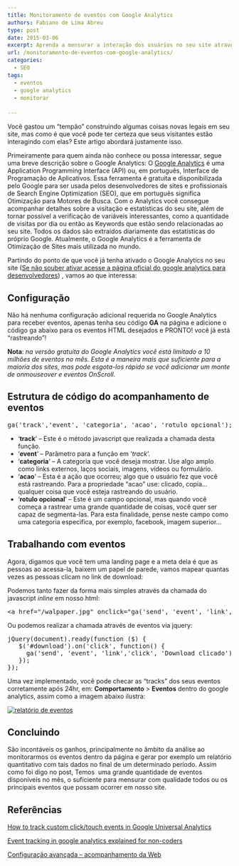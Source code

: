 ```yaml
---
title: Monitoramento de eventos com Google Analytics
authors: Fabiano de Lima Abreu
type: post
date: 2015-03-06
excerpt: Aprenda a mensurar a interação dos usuários no seu site através do Google Analytics.
url: /monitoramento-de-eventos-com-google-analytics/
categories:
  - SEO
tags:
  - eventos
  - google analytics
  - monitorar

---
```

Você gastou um &#8220;tempão&#8221; construindo algumas coisas novas legais em seu site, mas como é que você pode ter certeza que seus visitantes estão interagindo com elas? Este artigo abordará justamente isso.

Primeiramente para quem ainda não conhece ou possa interessar, segue uma breve descrição sobre o Google Analytics: O [Google Analytics][1] é uma Application Programming Interface (API) ou, em português, Interface de Programação de Aplicativos. Essa ferramenta é gratuita e disponibilizada pelo Google para ser usada pelos desenvolvedores de sites e profissionais de Search Engine Optimization (SEO), que em português significa Otimização para Motores de Busca. Com o Analytics você consegue acompanhar detalhes sobre a visitação e estatísticas do seu site, além de tornar possível a verificação de variáveis interessantes, como a quantidade de visitas por dia ou então as Keywords que estão sendo relacionadas ao seu site. Todos os dados são extraídos diariamente das estatísticas do próprio Google. Atualmente, o Google Analytics é a ferramenta de Otimização de Sites mais utilizada no mundo.

Partindo do ponto de que você já tenha ativado o Google Analytics no seu site (<a href="https://developers.google.com/analytics/devguides/collection/analyticsjs/advanced?hl=pt-br" target="_blank">Se não souber ativar acesse a página oficial do google analytics para desenvolvedores</a>) , vamos ao que interessa:

## Configuração

Não há nenhuma configuração adicional requerida no Google Analytics para receber eventos, apenas tenha seu código **GA** na página e adicione o código ga abaixo para os eventos HTML desejados e PRONTO! você já está &#8220;rastreando&#8221;!

**Nota**: _na versão gratuita do Google Analytics você está limitado a 10 milhões de eventos no mês. Esta é a maneira mais que suficiente para a maioria dos sites, mas pode esgota-los rápido se você adicionar um monte de onmouseover e eventos OnScroll._

## Estrutura de código do acompanhamento de eventos

<pre>ga('track','event', 'categoria', 'acao', 'rotulo opcional');</pre>

  * &#8216;**track**&#8216; &#8211; Este é o método javascript que realizada a chamada desta função.
  * &#8216;**event**&#8216; &#8211; Parâmetro para a função em &#8216;_track_&#8216;.
  * &#8216;**categoria**&#8216; &#8211; A categoria que você deseja mostrar. Use algo amplo como links externos, laços sociais, imagens, vídeos ou formulário.
  * &#8216;**acao**&#8216; &#8211; Esta é a ação que ocorreu; algo que o usuário fez que você está rastreando. Para a propriedade &#8220;acao&#8221; use: clicado, copia&#8230; qualquer coisa que você esteja rastreando do usuário.
  * ‘**rotulo opcional**’ – Este é um campo opcional, mas quando você começa a rastrear uma grande quantidade de coisas, você quer ser capaz de segmenta-las. Para esta finalidade, pense neste campo como uma categoria especifica, por exemplo, facebook, imagem superior&#8230;

## Trabalhando com eventos

Agora, digamos que você tem uma landing page e a meta dela é que as pessoas ao acessa-la, baixem um papel de parede, vamos mapear quantas vezes as pessoas clicam no link de download:

Podemos tanto fazer da forma mais simples através da chamada do javascript _inline_ em nosso html:

<pre>&lt;a href="/walpaper.jpg" onclick="ga('send', 'event', 'link','click', 'Download clicado');" id="download"&gt;Download&lt;/a&gt;</pre>

Ou podemos realizar a chamada através de eventos via jquery:

<pre>jQuery(document).ready(function ($) {
   $('#download').on('click', function() {
     ga('send', 'event', 'link','click', 'Download clicado');
   });
});</pre>

Uma vez implementado, você pode checar as &#8220;tracks&#8221; dos seus eventos corretamente após 24hr, em: **Comportamento** > **Eventos** dentro do google analytics, assim como a imagem abaixo ilustra:

[<img class="alignleft wp-image-47502 size-full" src="https://raw.githubusercontent.com/diegoeis/tableless-static-images/master/2015/03/custom-event1-658x415.jpg" alt="relatório de eventos" width="658" height="415" srcset="uploads/2015/03/custom-event1-658x415.jpg 658w, uploads/2015/03/custom-event1-658x415-220x139.jpg 220w, uploads/2015/03/custom-event1-658x415-400x252.jpg 400w" sizes="(max-width: 658px) 100vw, 658px" />][2]

## 

## 

## 

## 

## 

## 

## 

## 

## Concluindo

São incontáveis os ganhos, principalmente no âmbito da análise ao monitorarmos os eventos dentro da página e gerar por exemplo um relatório quantitativo com tais dados no final de um determinado período. Assim como foi digo no post, Temos  uma grande quantidade de eventos disponíveis no mês, o suficiente para mensurar com qualidade todos ou os principais eventos que possam ocorrer em nosso site.

## Referências

<a title="How to track custom click/touch events in Google Universal Analytics" href="http://www.creare.co.uk/track-custom-events-universal-ga" target="_blank">How to track custom click/touch events in Google Universal Analytics</a>
  
<a title="Event tracking in google analytics explained for non-coders" href="http://www.seerinteractive.com/blog/event-tracking-explained/" target="_blank">Event tracking in google analytics explained for non-coders</a>
  
<a title="Configuração avançada - acompanhamento da Web " href="https://developers.google.com/analytics/devguides/collection/analyticsjs/advanced?hl=pt-br" target="_blank">Configuração avançada &#8211; acompanhamento da Web </a>

 [1]: http://google.com/analytics
 [2]: https://raw.githubusercontent.com/diegoeis/tableless-static-images/master/2015/03/custom-event1-658x415.jpg
